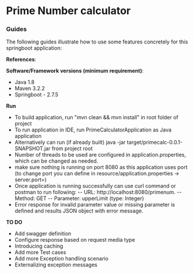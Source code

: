 # Prime Number calculator


### Guides
The following guides illustrate how to use some features concretely for this springboot application:

**References**:

**Software/Framework versions (minimum requirement)**:

* Java 1.8 
* Maven 3.2.2
* Springboot - 2.7.5

**Run**
* To build application, run "mvn clean && mvn install" in root folder of project
* To run application in IDE, run PrimeCalculatorApplication as Java application
* Alternatively can run (if already built) java -jar target/primecalc-0.0.1-SNAPSHOT.jar from project root
* Number of threads to be used are configured in application.properties, which can be changed as needed.
* make sure nothing is running on port 8080 as this application uses port (to change port you can define in resource/application.properties -> server.port=<desired port>)
* Once application is running successfully can use curl command or postman to run following:
 -- URL: http://localhost:8080/primenum.
 -- Method: GET
 -- Parameter: upperLimit (type: Integer)
* Error response for invalid parameter value or missing parameter is defined and results JSON object with error message.

 **TO DO**
 - Add swagger definition 
 - Configure response based on request media type 
 - Introducing caching
 - Add more Test cases
 - Add more Exception handling scenario 
 - Externalizing exception messages
